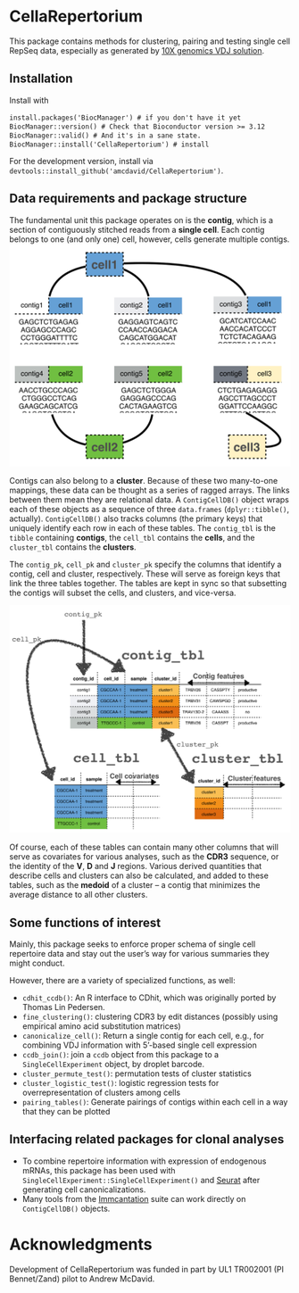 # CellaRepertorium

This package contains methods for clustering, pairing and testing single
cell RepSeq data, especially as generated by [10X genomics VDJ
solution](https://support.10xgenomics.com/single-cell-vdj).

## Installation

Install with

    install.packages('BiocManager') # if you don't have it yet
    BiocManager::version() # Check that Bioconductor version >= 3.12 
    BiocManager::valid() # And it's in a sane state.
    BiocManager::install('CellaRepertorium') # install

For the development version, install via
`devtools::install_github('amcdavid/CellaRepertorium')`.

## Data requirements and package structure

The fundamental unit this package operates on is the **contig**, which
is a section of contiguously stitched reads from a **single cell**. Each
contig belongs to one (and only one) cell, however, cells generate
multiple contigs.  
<img src = man/figures/contig_schematic.png />

Contigs can also belong to a **cluster**. Because of these two
many-to-one mappings, these data can be thought as a series of ragged
arrays. The links between them mean they are relational data. A
`ContigCellDB()` object wraps each of these objects as a sequence of
three `data.frames` (`dplyr::tibble()`, actually). `ContigCellDB()` also
tracks columns (the primary keys) that uniquely identify each row in
each of these tables. The `contig_tbl` is the `tibble` containing
**contigs**, the `cell_tbl` contains the **cells**, and the
`cluster_tbl` contains the **clusters**.

The `contig_pk`, `cell_pk` and `cluster_pk` specify the columns that
identify a contig, cell and cluster, respectively. These will serve as
foreign keys that link the three tables together. The tables are kept in
sync so that subsetting the contigs will subset the cells, and clusters,
and vice-versa.

<img src = man/figures/table_schematic.png />

Of course, each of these tables can contain many other columns that will
serve as covariates for various analyses, such as the **CDR3** sequence,
or the identity of the **V**, **D** and **J** regions. Various derived
quantities that describe cells and clusters can also be calculated, and
added to these tables, such as the **medoid** of a cluster – a contig
that minimizes the average distance to all other clusters.

## Some functions of interest

Mainly, this package seeks to enforce proper schema of single cell
repertoire data and stay out the user’s way for various summaries they
might conduct.

However, there are a variety of specialized functions, as well:

  - `cdhit_ccdb()`: An R interface to CDhit, which was originally ported
    by Thomas Lin Pedersen.
  - `fine_clustering()`: clustering CDR3 by edit distances (possibly
    using empirical amino acid substitution matrices)
  - `canonicalize_cell()`: Return a single contig for each cell, e.g.,
    for combining VDJ information with 5’-based single cell expression
  - `ccdb_join()`: join a `ccdb` object from this package to a
    `SingleCellExperiment` object, by droplet barcode.
  - `cluster_permute_test()`: permutation tests of cluster statistics
  - `cluster_logistic_test()`: logistic regression tests for
    overrepresentation of clusters among cells
  - `pairing_tables()`: Generate pairings of contigs within each cell in
    a way that they can be plotted

## Interfacing related packages for clonal analyses

  - To combine repertoire information with expression of endogenous
    mRNAs, this package has been used with
    `SingleCellExperiment::SingleCellExperiment()` and
    [Seurat](https://satijalab.org/seurat/) after generating cell
    canonicalizations.
  - Many tools from the
    [Immcantation](https://alakazam.readthedocs.io/en/version-0.2.11/)
    suite can work directly on `ContigCellDB()` objects.

# Acknowledgments

Development of CellaRepertorium was funded in part by UL1 TR002001 (PI Bennet/Zand) pilot to Andrew McDavid.
